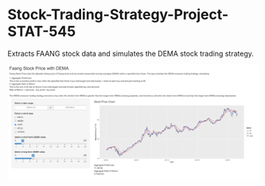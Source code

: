 # Stock-Trading-Strategy-Project-STAT-545
Extracts FAANG stock data and simulates the DEMA stock trading strategy.

![alt text](https://raw.githubusercontent.com/trevorkwan/Stock-Trading-Strategy-Project-STAT-545/main/src/dema_faang_pic.png)
